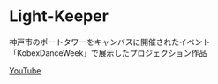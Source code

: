 # Light-Keeper
神戸市のポートタワーをキャンバスに開催されたイベント「KobexDanceWeek」で展示したプロジェクション作品

[YouTube](https://youtu.be/sySSGVPg_Q8?si=wj2aJcXdxwJ4FfNP)
